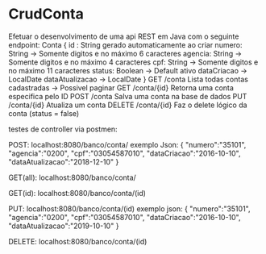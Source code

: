# CrudConta

Efetuar o desenvolvimento de uma api REST em Java com o seguinte endpoint:
    Conta
        {
            id : String gerado automaticamente ao criar
            numero: String -> Somente digitos e no máximo 6 caracteres 
            agencia: String -> Somente digitos e no máximo 4 caracteres
            cpf: String -> Somente digitos e no máximo 11 caracteres
            status: Boolean -> Default ativo
            dataCriacao -> LocalDate
            dataAtualizacao -> LocalDate
        }
        GET /conta
            Lista todas contas cadastradas -> Possivel paginar
        GET /conta/{id}
            Retorna uma conta especifica pelo ID
        POST /conta
            Salva uma conta na base de dados
        PUT /conta/{id}
            Atualiza um conta
        DELETE /conta/{id}
            Faz o delete lógico da conta (status = false)


testes de controller via postmen:

POST: localhost:8080/banco/conta/
exemplo Json:
{
	"numero":"35101",
	"agencia":"0200",
	"cpf":"03054587010",
	"dataCriacao":"2016-10-10",
	"dataAtualizacao":"2018-12-10"
}

GET(all): localhost:8080/banco/conta/

GET(id): localhost:8080/banco/conta/(id)

PUT: localhost:8080/banco/conta/(id)
exemplo json:
{
	"numero":"35101",
	"agencia":"0200",
	"cpf":"03054587010",
	"dataCriacao":"2016-10-10",
	"dataAtualizacao":"2019-10-10"
}

DELETE: localhost:8080/banco/conta/(id)
